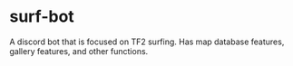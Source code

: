# surf-bot
A discord bot that is focused on TF2 surfing. Has map database features, gallery features, and other functions.
